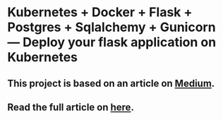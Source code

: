 # Kubernetes + Docker + Flask + Postgres + Sqlalchemy + Gunicorn — Deploy your flask application on Kubernetes

## This project is based on an article on <a href="https://medium.com/@mudasiryounas/kubernetes-docker-flask-postgres-sqlalchemy-gunicorn-deploy-your-flask-application-on-57431c8cbd9f" target="_blank" />Medium</a>.

## Read the full article on <a href="https://medium.com/@mudasiryounas/kubernetes-docker-flask-postgres-sqlalchemy-gunicorn-deploy-your-flask-application-on-57431c8cbd9f" target="_blank" />here</a>.

